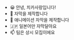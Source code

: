 - 😀 안녕, 치카사랑입니다!
- 💬 자막을 제작합니다
- 💌 애니메이션 자막을 제작합니다
- 🇯🇵 일본어만 자막달아요
- 📫 팀은 상시 모집이에요

<!---
chikalove/chikalove is a ✨ special ✨ repository because its `README.md` (this file) appears on your GitHub profile.
You can click the Preview link to take a look at your changes.
--->
